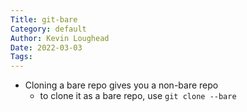 ```yaml
---
Title: git-bare
Category: default
Author: Kevin Loughead
Date: 2022-03-03
Tags:
---
```


- Cloning a bare repo gives you a non-bare repo
  - to clone it as a bare repo, use `git clone --bare`

